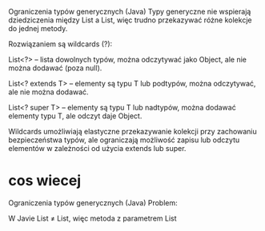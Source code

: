 Ograniczenia typów generycznych (Java)
Typy generyczne nie wspierają dziedziczenia między List<Object> a List<String>, więc trudno przekazywać różne kolekcje do jednej metody.

Rozwiązaniem są wildcards (?):

List<?> – lista dowolnych typów, można odczytywać jako Object, ale nie można dodawać (poza null).

List<? extends T> – elementy są typu T lub podtypów, można odczytywać, ale nie można dodawać.

List<? super T> – elementy są typu T lub nadtypów, można dodawać elementy typu T, ale odczyt daje Object.

Wildcards umożliwiają elastyczne przekazywanie kolekcji przy zachowaniu bezpieczeństwa typów, ale ograniczają możliwość zapisu lub odczytu elementów w zależności od użycia extends lub super.

# cos wiecej

Ograniczenia typów generycznych (Java)
Problem:

W Javie List<Object> ≠ List<String>, więc metoda z parametrem List<Object> nie przyjmie List<String>.

Typy generyczne w czasie działania są usuwane (erasure), więc brak informacji o typie w runtime.


Rozwiązanie: Wildcards (?)
Wildcards pozwalają na elastyczne przekazywanie kolekcji przy zachowaniu bezpieczeństwa typów, ale wprowadzają ograniczenia przy odczycie/zapisie.

1️⃣ List<?> – unbounded wildcard
Reprezentuje listę dowolnego typu.

✅ Można odczytywać elementy jako Object.

❌ Nie można dodawać elementów (poza null), bo nie znamy typu.

Przykład:
```
void printList(List<?> list) { 
   for (Object e : list) System.out.println(e);
}
```
2️⃣ List<? extends T> – bounded wildcard (upper bound)
Dopuszcza listy typu T lub podtypów T.

✅ Można odczytywać elementy jako T.

❌ Nie można dodawać elementów, bo nie znamy dokładnego typu.

Przykład:
```
void drawAll(List<? extends Shape> shapes) { 
   for (Shape s : shapes) s.draw();
}
```
Metoda przyjmie zarówno List<Shape>, jak i List<Circle>.
 List<? super T> – bounded wildcard (lower bound)
Dopuszcza listy typu T lub nadtypów T.

✅ Można dodawać elementy typu T.

❌ Odczyt daje typ Object.
```
void addInteger(List<? super Integer> list) { 
   list.add(5); 
}
```
| Typ wildcard    | Co umożliwia        | Odczyt     | Zapis |
| --------------- | ------------------- | ---------- | ----- |
| `<?>`           | dowolny typ         | ✅ `Object` | ❌     |
| `<? extends T>` | `T` lub podtypy `T` | ✅ `T`      | ❌     |
| `<? super T>`   | `T` lub nadtypy `T` | `Object`   | ✅ `T` |

✅ Wildcards zwiększają elastyczność generyków, ale ograniczają możliwość odczytu/zapisu w zależności od użycia.
